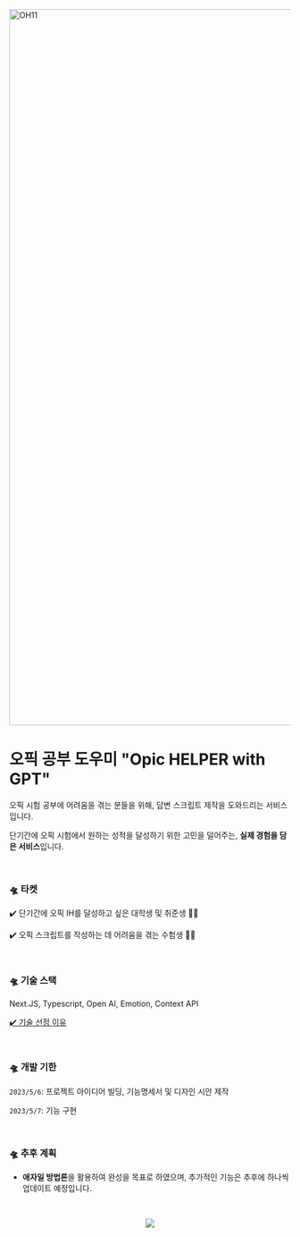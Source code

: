 <img width="1280" alt="OH11" src="https://user-images.githubusercontent.com/97719273/236699752-86915ae1-0cf3-4e57-a117-a5387d01115e.png">

# 오픽 공부 도우미 "Opic HELPER with GPT"

오픽 시험 공부에 어려움을 겪는 분들을 위해, 답변 스크립트 제작을 도와드리는 서비스입니다.

단기간에 오픽 시험에서 원하는 성적을 달성하기 위한 고민을 덜어주는, **실제 경험을 담은 서비스**입니다.

<br />

### 🛸 타켓

✔️ 단기간에 오픽 IH를 달성하고 싶은 대학생 및 취준생 🙋‍♂️

✔️ 오픽 스크립트를 작성하는 데 어려움을 겪는 수험생 🤦‍♀️

<br />

### 🛸 기술 스택

Next.JS, Typescript, Open AI, Emotion, Context API

[✔️ 기술 선정 이유](https://github.com/yeonju0110/opic-helper/wiki)

<br />

### 🛸 개발 기한

`2023/5/6`: 프로젝트 아이디어 빌딩, 기능명세서 및 디자인 시안 제작

`2023/5/7`: 기능 구현

<br />

### 🛸 추후 계획

- **애자일 방법론**을 활용하여 완성을 목표로 하였으며, 추가적인 기능은 추후에 하나씩 업데이트 예정입니다.

<br />

<p align="center">
<img src="https://user-images.githubusercontent.com/97719273/236696659-7dbf2b56-038c-4d34-a2b8-90f97e44d6a2.gif" />
</p>
